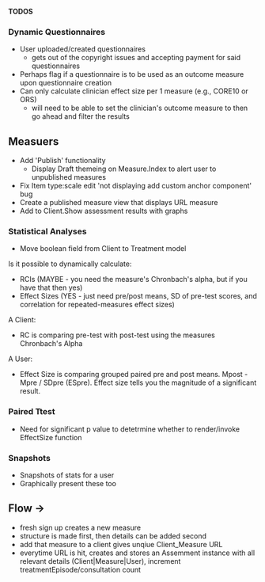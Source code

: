 **TODOS**

### Dynamic Questionnaires

-   User uploaded/created questionnaires
    -   gets out of the copyright issues and accepting payment for said questionnaires
-   Perhaps flag if a questionnaire is to be used as an outcome measure upon questionnaire creation
-   Can only calculate clinician effect size per 1 measure (e.g., CORE10 or ORS)
    -   will need to be able to set the clinician's outcome measure to then go ahead and filter the results

## Measuers

-   Add 'Publish' functionality
    -   Display Draft themeing on Measure.Index to alert user to unpublished measures
-   Fix Item type:scale edit 'not displaying add custom anchor component' bug
-   Create a published measure view that displays URL measure
-   Add to Client.Show assessment results with graphs

### Statistical Analyses

-   Move boolean field from Client to Treatment model

Is it possible to dynamically calculate:

-   RCIs (MAYBE - you need the measure's Chronbach's alpha, but if you have that then yes)
-   Effect Sizes (YES - just need pre/post means, SD of pre-test scores, and correlation for repeated-measures effect sizes)

A Client:

-   RC is comparing pre-test with post-test using the measures Chronbach's Alpha

A User:

-   Effect Size is comparing grouped paired pre and post means. Mpost - Mpre / SDpre (ESpre). Effect size tells you the magnitude of a significant result.

### Paired Ttest

-   Need for significant p value to detetrmine whether to render/invoke EffectSize function

### Snapshots

-   Snapshots of stats for a user
-   Graphically present these too

## Flow ->

-   fresh sign up creates a new measure
-   structure is made first, then details can be added second
-   add that measure to a client gives unqiue Client_Measure URL
-   everytime URL is hit, creates and stores an Assemment instance with all relevant details (Client|Measure|User), increment treatmentEpisode/consultation count
